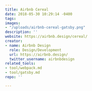 ```yaml
---
title: Airbnb Cereal
date: 2018-05-30 10:29:14 -0400
tags: 
images:
- "/uploads/airbnb-cereal-gatsby.png"
description: ''
website: https://airbnb.design/cereal/
creator:
- name: Airbnb Design
  role: Design/Development
  url: https://airbnb.design/
  twitter_username: airbnbdesign
related_tools:
- tool/webpack.md
- tool/gatsby.md
repo: ''

---
```

